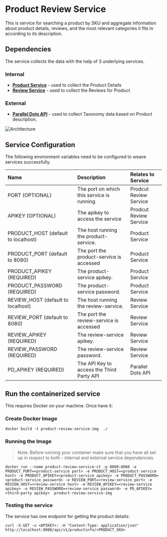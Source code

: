 # Product Review Service

This is service for searching a product by SKU and aggregate information about product details, reviews, and the most relevant categories it fits in according to its description.

## Dependencies

The service collects the data with the help of 3 underlying services.

### Internal 
* **[Product Service](../product-service)** - used to collect the Product Details
* **[Review Service](../review-service)** - used to collect the Reviews for Product

### External
* **[Parallel Dots API](http://paralleldots.com)** - used to collect Taxonomy data based on Product description.

![Architecture](../../images/product-review-service-architecture.png)

## Service Configuration
The following environment variables need to be configured to weave services successfully.

| Name                                | Description                               |   Relates to Service    |
|:------------------------------------|:------------------------------------------|:------------------------|
| PORT (OPTIONAL)		                  | The port on which this service is running | Prodcut Review Service	| 	
| APIKEY (OPTIONAL)                   | The apikey to access the service          | Prodcut Review Service	|
| PRODUCT_HOST (default to localhost) | The host running the product-service.   	| Product Service         |
| PRODUCT_PORT (default to 8080)      | The port the product-service is accessed  | Product Service		      |
| PRODUCT_APIKEY (REQUIRED)           | The product-service apikey.               | Product Service		      |
| PRODUCT_PASSWORD (REQUIRED)         | The product-service password.     				| Product Service		      | 
| REVIEW_HOST (default to localhost)  | The host running the review-service.   	  | Review Service   	      |
| REVIEW_PORT (default to 8080)       | The port the review-service is accessed   | Review Service		      |
| REVIEW_APIKEY (REQUIRED)            | The review-service apikey.                | Review Service		      |
| REVIEW_PASSWORD (REQUIRED)          | The review-service password.     			  	| Review Service		      |
| PD_APIKEY (REQUIRED)          			| The API Key to access the Third Party API | Parallel Dots API       |

## Run the containerized service
This requires Docker on your machine. Once have it:

### Create Docker Image
```
docker build -t product-review-service-img  ./
```

### Running the Image

> Note: Before running your container make sure that you have all set up in respect to both - internal and external service dependencies

```
docker run --name product-review-service-ct -p 8080:8080 -e PRODUCT_PORT=<product-service port> -e PRODUCT_HOST=<product-service host> -e PRODUCT_APIKEY=<product-service apikey> -e PRODUCT_PASSWORD=<product-service password> -e REVIEW_PORT=<review-service port> -e REVIEW_HOST=<review-service host> -e REVIEW_APIKEY=<review-service apikey> -e REVIEW_PASSWORD=<review-service password> -e PD_APIKEY=<third-party apikey>  product-review-service-img
```


### Testing the service

The service has one endpoint for getting the product details:

```
curl -X GET -u <APIKEY>: -H "Content-Type: application/json" http://localhost:8080/api/v1/productinfo/<PRODUCT_SKU>
```